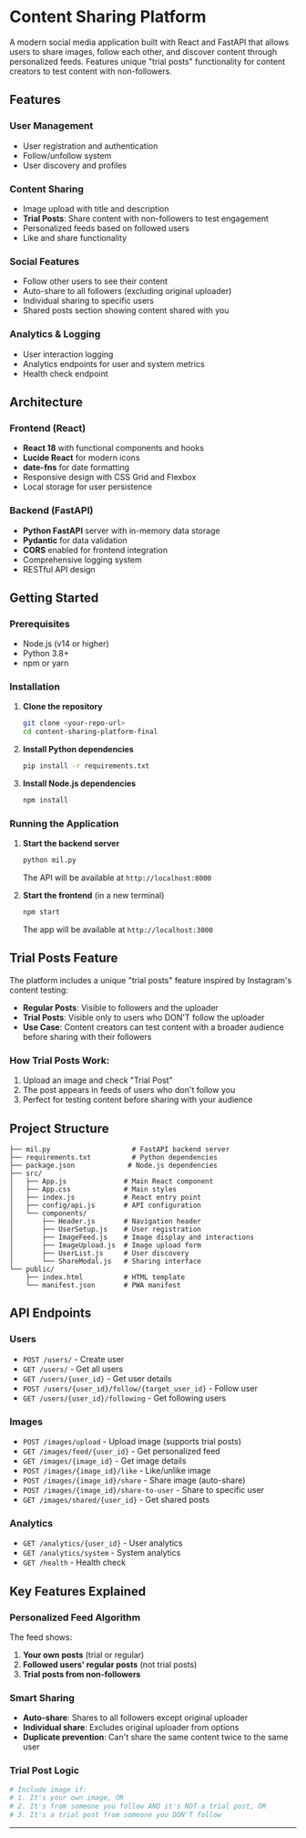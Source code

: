 # Content Sharing Platform

A modern social media application built with React and FastAPI that allows users to share images, follow each other, and discover content through personalized feeds. Features unique "trial posts" functionality for content creators to test content with non-followers.

## Features

### User Management
- User registration and authentication
- Follow/unfollow system
- User discovery and profiles

### Content Sharing
- Image upload with title and description
- **Trial Posts**: Share content with non-followers to test engagement
- Personalized feeds based on followed users
- Like and share functionality

### Social Features
- Follow other users to see their content
- Auto-share to all followers (excluding original uploader)
- Individual sharing to specific users
- Shared posts section showing content shared with you

### Analytics & Logging
- User interaction logging
- Analytics endpoints for user and system metrics
- Health check endpoint

## Architecture

### Frontend (React)
- **React 18** with functional components and hooks
- **Lucide React** for modern icons
- **date-fns** for date formatting
- Responsive design with CSS Grid and Flexbox
- Local storage for user persistence

### Backend (FastAPI)
- **Python FastAPI** server with in-memory data storage
- **Pydantic** for data validation
- **CORS** enabled for frontend integration
- Comprehensive logging system
- RESTful API design

## Getting Started

### Prerequisites
- Node.js (v14 or higher)
- Python 3.8+
- npm or yarn

### Installation

1. **Clone the repository**
   ```bash
   git clone <your-repo-url>
   cd content-sharing-platform-final
   ```

2. **Install Python dependencies**
   ```bash
   pip install -r requirements.txt
   ```

3. **Install Node.js dependencies**
   ```bash
   npm install
   ```

### Running the Application

1. **Start the backend server**
   ```bash
   python mil.py
   ```
   The API will be available at `http://localhost:8000`

2. **Start the frontend** (in a new terminal)
   ```bash
   npm start
   ```
   The app will be available at `http://localhost:3000`

## Trial Posts Feature

The platform includes a unique "trial posts" feature inspired by Instagram's content testing:

- **Regular Posts**: Visible to followers and the uploader
- **Trial Posts**: Visible only to users who DON'T follow the uploader
- **Use Case**: Content creators can test content with a broader audience before sharing with their followers

### How Trial Posts Work:
1. Upload an image and check "Trial Post"
2. The post appears in feeds of users who don't follow you
3. Perfect for testing content before sharing with your audience

## Project Structure

```
├── mil.py                    # FastAPI backend server
├── requirements.txt          # Python dependencies
├── package.json             # Node.js dependencies
├── src/
│   ├── App.js              # Main React component
│   ├── App.css             # Main styles
│   ├── index.js            # React entry point
│   ├── config/api.js       # API configuration
│   └── components/
│       ├── Header.js       # Navigation header
│       ├── UserSetup.js    # User registration
│       ├── ImageFeed.js    # Image display and interactions
│       ├── ImageUpload.js  # Image upload form
│       ├── UserList.js     # User discovery
│       └── ShareModal.js   # Sharing interface
└── public/
    ├── index.html          # HTML template
    └── manifest.json       # PWA manifest
```

## API Endpoints

### Users
- `POST /users/` - Create user
- `GET /users/` - Get all users
- `GET /users/{user_id}` - Get user details
- `POST /users/{user_id}/follow/{target_user_id}` - Follow user
- `GET /users/{user_id}/following` - Get following users

### Images
- `POST /images/upload` - Upload image (supports trial posts)
- `GET /images/feed/{user_id}` - Get personalized feed
- `GET /images/{image_id}` - Get image details
- `POST /images/{image_id}/like` - Like/unlike image
- `POST /images/{image_id}/share` - Share image (auto-share)
- `POST /images/{image_id}/share-to-user` - Share to specific user
- `GET /images/shared/{user_id}` - Get shared posts

### Analytics
- `GET /analytics/{user_id}` - User analytics
- `GET /analytics/system` - System analytics
- `GET /health` - Health check

## Key Features Explained

### Personalized Feed Algorithm
The feed shows:
1. **Your own posts** (trial or regular)
2. **Followed users' regular posts** (not trial posts)
3. **Trial posts from non-followers**

### Smart Sharing
- **Auto-share**: Shares to all followers except original uploader
- **Individual share**: Excludes original uploader from options
- **Duplicate prevention**: Can't share the same content twice to the same user

### Trial Post Logic
```python
# Include image if:
# 1. It's your own image, OR
# 2. It's from someone you follow AND it's NOT a trial post, OR  
# 3. It's a trial post from someone you DON'T follow
```

---
